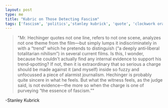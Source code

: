 ```yaml
---
layout: post
type: me
title: "Kubric on Those Detecting Fascism"
tags: ['fascism', 'politics','stanley kubrick', 'quote', 'clockwork orange', 'thoughts']
---
```

> "Mr. Hechinger quotes not one line, refers to not one scene, analyzes not one theme from the film—but simply lumps it indiscriminately in with a “trend” which he pretends to distinguish (“a deeply anti‐liberal totalitarian nihilism”) in several current films. Is this, I wonder, because he couldn't actually find any internal evidence to support his trend‐spotting? If not, then it is extraordinary that so serious a charge should be made against it (and myself) inside so fuzzy and unfocussed a piece of alarmist journalism.
 Hechinger is probably quite sincere in what he feels. But what the witness feels, as the judge said, is not evidence—the more so when the charge is one of purveying “the essence of fascism.”"

-Stanley Kubrick
